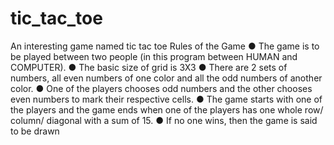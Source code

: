 # tic_tac_toe
An interesting game named tic tac toe
Rules of the Game
● The game is to be played between two people (in this program between HUMAN and COMPUTER).
● The basic size of grid is 3X3
● There are 2 sets of numbers, all even numbers of one color and all the odd numbers of another color.
● One of the players chooses odd numbers and the other chooses even numbers to mark their respective cells.
● The game starts with one of the players and the game ends when one of the players has one whole row/ column/ diagonal with a sum of 15.
● If no one wins, then the game is said to be drawn
